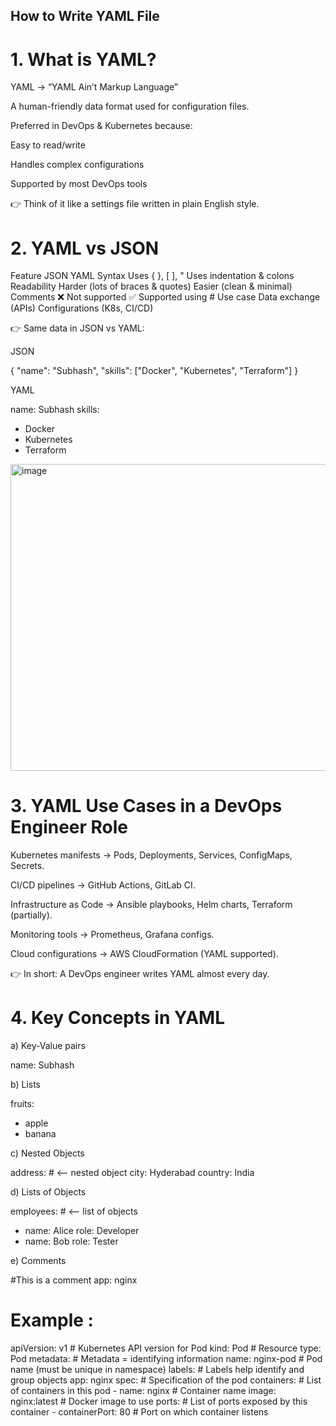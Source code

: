 ## How to Write YAML File ## 

# 1. What is YAML?

YAML → “YAML Ain’t Markup Language”

A human-friendly data format used for configuration files.

Preferred in DevOps & Kubernetes because:

Easy to read/write

Handles complex configurations

Supported by most DevOps tools

👉 Think of it like a settings file written in plain English style.



# 2. YAML vs JSON
Feature	      JSON	          YAML
Syntax	      Uses { }, [ ], "	Uses indentation & colons
Readability	    Harder (lots of braces & quotes)	Easier (clean & minimal)
Comments	❌ Not supported	✅ Supported using #
Use case	Data exchange (APIs)	Configurations (K8s, CI/CD)

👉 Same data in JSON vs YAML:

JSON

{
  "name": "Subhash",
  "skills": ["Docker", "Kubernetes", "Terraform"]
}


YAML

name: Subhash
skills:
  - Docker
  - Kubernetes
  - Terraform

<img width="817" height="491" alt="image" src="https://github.com/user-attachments/assets/bdb0eeba-ac09-42ea-a537-4ca1670f58e0" />

# 3. YAML Use Cases in a DevOps Engineer Role

Kubernetes manifests → Pods, Deployments, Services, ConfigMaps, Secrets.

CI/CD pipelines → GitHub Actions, GitLab CI.

Infrastructure as Code → Ansible playbooks, Helm charts, Terraform (partially).

Monitoring tools → Prometheus, Grafana configs.

Cloud configurations → AWS CloudFormation (YAML supported).

👉 In short: A DevOps engineer writes YAML almost every day.

# 4. Key Concepts in YAML

a) Key-Value pairs

name: Subhash


b) Lists

fruits:
  - apple
  - banana


c) Nested Objects

address:           # <-- nested object
  city: Hyderabad
  country: India


d) Lists of Objects

employees:        # <-- list of objects
  - name: Alice
    role: Developer
  - name: Bob
    role: Tester


e) Comments

#This is a comment
app: nginx

# Example : 
apiVersion: v1                # Kubernetes API version for Pod
kind: Pod                     # Resource type: Pod
metadata:                     # Metadata = identifying information
  name: nginx-pod             # Pod name (must be unique in namespace)
  labels:                     # Labels help identify and group objects
    app: nginx
spec:                         # Specification of the pod
  containers:                 # List of containers in this pod
    - name: nginx             # Container name
      image: nginx:latest     # Docker image to use
      ports:                  # List of ports exposed by this container
        - containerPort: 80   # Port on which container listens

